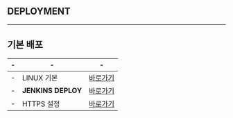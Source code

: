 DEPLOYMENT
---

---
기본 배포
---
|-|-|-|
|-|-|-|
|-|LINUX 기본|[바로가기](DOCUMENT/01_)|
|-|**JENKINS DEPLOY**|[바로가기](DOCUMENT/02_)|
|-|HTTPS 설정|[바로가기](DOCUMENT/03_)|







